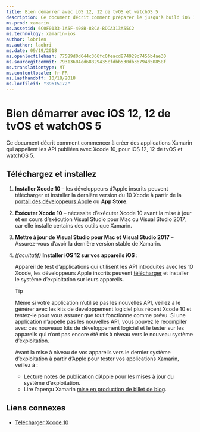 ```yaml
---
title: Bien démarrer avec iOS 12, 12 de tvOS et watchOS 5
description: Ce document décrit comment préparer le jusqu'à build iOS 12, 12 de tvOS et watchOS 5 des applications avec Xamarin. Il explique comment télécharger Xcode 10 et mettre à jour de Visual Studio pour Mac et Visual Studio 2017.
ms.prod: xamarin
ms.assetid: 6C0F0133-1A5F-408B-8BCA-BDCA313A55C2
ms.technology: xamarin-ios
author: lobrien
ms.author: laobri
ms.date: 09/19/2018
ms.openlocfilehash: 77589d0d644c366fc0feacd874929c7456b4ae30
ms.sourcegitcommit: 79313604ed68829435cfdbb530db36794d50858f
ms.translationtype: MT
ms.contentlocale: fr-FR
ms.lasthandoff: 10/18/2018
ms.locfileid: "39615172"
---
```

# <a name="get-started-with-ios-12-tvos-12-and-watchos-5"></a>Bien démarrer avec iOS 12, 12 de tvOS et watchOS 5

Ce document décrit comment commencer à créer des applications Xamarin qui appellent les API publiées avec Xcode 10, pour iOS 12, 12 de tvOS et watchOS 5.

## <a name="download-and-install"></a>Téléchargez et installez

1. **Installer Xcode 10** – les développeurs d’Apple inscrits peuvent télécharger et installer la dernière version du 10 Xcode à partir de la [portail des développeurs Apple](https://developer.apple.com/download/) ou **App Store**.

2. **Exécuter Xcode 10** – nécessite d’exécuter Xcode 10 avant la mise à jour et en cours d’exécution Visual Studio pour Mac ou Visual Studio 2017, car elle installe certains des outils que Xamarin.

3. **Mettre à jour de Visual Studio pour Mac et Visual Studio 2017** – Assurez-vous d’avoir la dernière version stable de Xamarin.

4. _(facultatif)_  **Installer iOS 12 sur vos appareils iOS** :

   Appareil de test d’applications qui utilisent les API introduites avec les 10 Xcode, les développeurs Apple inscrits peuvent [télécharger](https://developer.apple.com/download) et installer le système d’exploitation sur leurs appareils.

   > [!TIP]
   > Même si votre application n’utilise pas les nouvelles API, veillez à le générer avec les kits de développement logiciel plus récent Xcode 10 et testez-le pour vous assurer que tout fonctionne comme prévu. Si une application n’appelle pas les nouvelles API, vous pouvez le recompiler avec ces nouveaux kits de développement logiciel et le tester sur les appareils qui n’ont pas encore été mis à niveau vers le nouveau système d’exploitation.
   >
   > Avant la mise à niveau de vos appareils vers le dernier système d’exploitation à partir d’Apple pour tester vos applications Xamarin, veillez à :
   >
   > - Lecture [notes de publication d’Apple](https://developer.apple.com/download/) pour les mises à jour du système d’exploitation.
   > - Lire l’aperçu Xamarin [mise en production de billet de blog](https://releases.xamarin.com/preview-release-xcode-10-beta-6/).

## <a name="related-links"></a>Liens connexes

- [Télécharger Xcode 10](https://developer.apple.com/download/)
